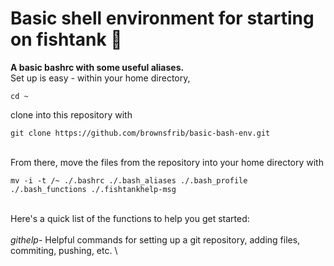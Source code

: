 # Basic shell environment for starting on fishtank :slightly_smiling_face:
**A basic bashrc with some useful aliases.** \
Set up is easy - within your home directory, 
```console
cd ~
```
clone into this repository with
```console
git clone https://github.com/brownsfrib/basic-bash-env.git
```
\
From there, move the files from the repository into your home directory with
```console
mv -i -t /~ ./.bashrc ./.bash_aliases ./.bash_profile ./.bash_functions ./.fishtankhelp-msg
```
\
Here's a quick list of the functions to help you get started: \
\
*githelp*\- Helpful commands for setting up a git repository, adding files, commiting, pushing, etc. \


